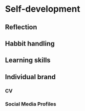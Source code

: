 # Self-development

## Reflection

## Habbit handling

## Learning skills

## Individual brand

### CV

### Social Media Profiles



